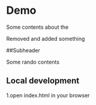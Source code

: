 #  Demo 


Some contents about the 


Removed and added something


##Subheader

Some rando contents



## Local development

1.open index.html in your browser
